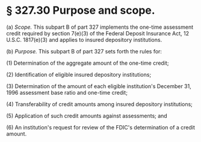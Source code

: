 # § 327.30   Purpose and scope.

(a) *Scope.* This subpart B of part 327 implements the one-time assessment credit required by section 7(e)(3) of the Federal Deposit Insurance Act, 12 U.S.C. 1817(e)(3) and applies to insured depository institutions.


(b) *Purpose.* This subpart B of part 327 sets forth the rules for:


(1) Determination of the aggregate amount of the one-time credit;


(2) Identification of eligible insured depository institutions;


(3) Determination of the amount of each eligible institution's December 31, 1996 assessment base ratio and one-time credit;


(4) Transferability of credit amounts among insured depository institutions;


(5) Application of such credit amounts against assessments; and


(6) An institution's request for review of the FDIC's determination of a credit amount.




